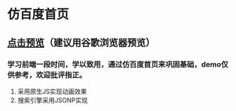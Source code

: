 # 仿百度首页 

## [点击预览](https://cultbiscuit.github.io/mybaidu/)（建议用谷歌浏览器预览）

### 学习前端一段时间，学以致用，通过仿百度首页来巩固基础，demo仅供参考，欢迎批评指正。
1. 采用原生JS实现动画效果
2. 搜索引擎采用JSONP实现
	
